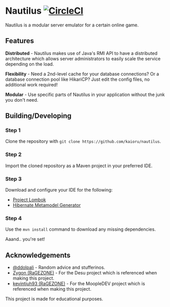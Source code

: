 # Nautilus [![CircleCI](https://circleci.com/gh/Kaioru/nautilus.svg?style=shield&circle-token=a552425db0e34ff7d0d696b421389cc25614b5d6)](https://circleci.com/gh/Kaioru/nautilus)
Nautilus is a modular server emulator for a certain online game.

## Features
**Distributed** - Nautilus makes use of Java's RMI API to have a distributed architecture which allows server administrators to easily scale the service depending on the load.

**Flexibility** - Need a 2nd-level cache for your database connections? Or a database connection pool like HikariCP? Just edit the config files, no additional work required!

**Modular** - Use specific parts of Nautilus in your application without the junk you don't need.

## Building/Developing
### Step 1
Clone the repository with `git clone https://github.com/kaioru/nautilus`.
### Step 2
Import the cloned repository as a Maven project in your preferred IDE.
### Step 3
Download and configure your IDE for the following:
* [Project Lombok](https://projectlombok.org/)
* [Hibernate Metamodel Generator](http://docs.jboss.org/hibernate/orm/5.0/topical/html/metamodelgen/MetamodelGenerator.html)
### Step 4
Use the `mvn install` command to download any missing dependencies.

Aaand.. you're set!

## Acknowledgements
* [@ddolpali](https://github.com/ddolpali) - Random advice and stufferinos.
* [Zygon (RaGEZONE)](http://forum.ragezone.com/members/515335.html) - For the Desu project which is referenced when making this project.
* [kevintjuh93 (RaGEZONE)](http://forum.ragezone.com/members/501793.html) - For the MoopleDEV project which is referenced when making this project.

This project is made for educational purposes.
